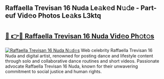 ## Raffaella Trevisan 16 Nuda Le𝚊k𝚎d N𝚞𝚍e - Part-euf Vid𝚎o Photos Le𝚊ks L3ktq

# <h2><a href="http://fbftwc.evod.top/?m=Raffaella+Trevisan+16+Nuda">🔗 👉🔴 Raffaella Trevisan 16 Nuda Vid𝚎o Ph𝚘t𝚘s</a></h2>

[![Raffaella Trevisan 16 Nuda N𝚞d𝚎s](https://i.imgur.com/8V9OHl7.gif)](http://fbftwc.evod.top/?m=Raffaella+Trevisan+16+Nuda)
Web celebrity Raffaella Trevisan 16 Nuda and digital artist, renowned for posting dance and lifestyle content through solo and collaborative dance routines and short videos. Passionate advocate Raffaella Trevisan 16 Nuda, known for their unwavering commitment to social justice and human rights. 
